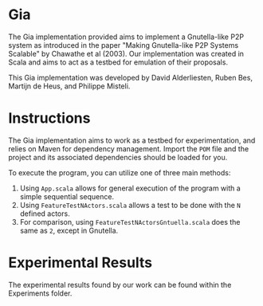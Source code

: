 # Gia
The Gia implementation provided aims to implement a Gnutella-like P2P system as introduced in the paper "Making Gnutella-like P2P Systems Scalable" by Chawathe et al (2003). Our implementation was created in Scala and aims to act as a testbed for emulation of their proposals.

This Gia implementation was developed by David Alderliesten, Ruben Bes, Martijn de Heus, and Philippe Misteli.

# Instructions
The Gia implementation aims to work as a testbed for experimentation, and relies on Maven for dependency management. Import the `POM` file and the project and its associated dependencies should be loaded for you.

To execute the program, you can utilize one of three main methods:

1. Using `App.scala` allows for general execution of the program with a simple sequential sequence.
2. Using `FeatureTestNActors.scala` allows a test to be done with the `N` defined actors.
3. For comparison, using `FeatureTestNActorsGntuella.scala` does the same as `2`, except in Gnutella.

# Experimental Results
The experimental results found by our work can be found within the Experiments folder.

